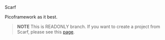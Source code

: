 Scarf

Picoframework as it best.

> **NOTE** This is READONLY branch. If you want to create a project from Scarf, please see this [page](https://github.com/krisanalfa/scarf).
